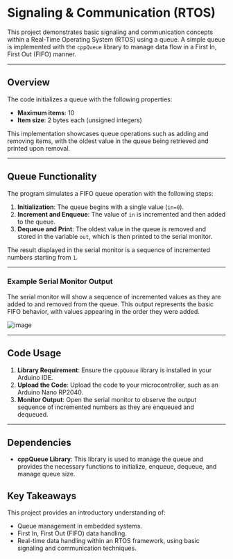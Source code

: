 # Signaling & Communication (RTOS)
This project demonstrates basic signaling and communication concepts within a Real-Time Operating System (RTOS) using a queue. A simple queue is implemented with the `cppQueue` library to manage data flow in a First In, First Out (FIFO) manner.

---

## Overview

The code initializes a queue with the following properties:
- **Maximum items**: 10
- **Item size**: 2 bytes each (unsigned integers)

This implementation showcases queue operations such as adding and removing items, with the oldest value in the queue being retrieved and printed upon removal.

---
 
 ## Queue Functionality

The program simulates a FIFO queue operation with the following steps:

1. **Initialization**: The queue begins with a single value (`in=0`).
2. **Increment and Enqueue**: The value of `in` is incremented and then added to the queue.
3. **Dequeue and Print**: The oldest value in the queue is removed and stored in the variable `out`, which is then printed to the serial monitor.

The result displayed in the serial monitor is a sequence of incremented numbers starting from `1`.

---

### Example Serial Monitor Output

The serial monitor will show a sequence of incremented values as they are added to and removed from the queue. This output represents the basic FIFO behavior, with values appearing in the order they were added.

![image](https://github.com/user-attachments/assets/00bd476e-e78f-444b-9ddf-e947c42b6e61)

---
## Code Usage

1. **Library Requirement**: Ensure the `cppQueue` library is installed in your Arduino IDE.
2. **Upload the Code**: Upload the code to your microcontroller, such as an Arduino Nano RP2040.
3. **Monitor Output**: Open the serial monitor to observe the output sequence of incremented numbers as they are enqueued and dequeued.

---

## Dependencies

- **cppQueue Library**: This library is used to manage the queue and provides the necessary functions to initialize, enqueue, dequeue, and manage queue size.
## Key Takeaways

This project provides an introductory understanding of:
- Queue management in embedded systems.
- First In, First Out (FIFO) data handling.
- Real-time data handling within an RTOS framework, using basic signaling and communication techniques.

